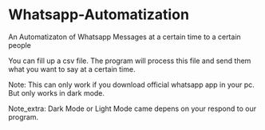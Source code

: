 # Whatsapp-Automatization
An Automatizaton of Whatsapp Messages at a certain time to a certain people

You can fill up a csv file. The program will process this file and send them what you want to say at a certain time.

Note: This can only work if you download official whatsapp app in your pc. But only works in dark mode. 

Note_extra: Dark Mode or Light Mode came depens on your respond to our program.

